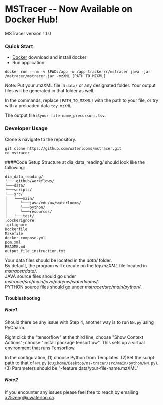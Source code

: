 # MSTracer -- Now Available on Docker Hub!

MSTracer version 1.1.0
 
 ### Quick Start
* [Docker](https://docs.docker.com/engine/install/ubuntu/) download and install docker
* Run application:
```
docker run --rm -v $PWD:/app -w /app trackerrr/mstracer java -jar /mstracer/mstracer.jar -mzXML [PATH_TO_MZXML]
```
Note: Put your .mzXML file in ``` data/ ``` or any designated folder.
Your output files will be generated in that folder as well.

In the commands, replace ```[PATH_TO_MZXML]``` with the path to your file, or try with a preloaded data ```toy.mzXML```.

The output file is```your-file-name_precursors.tsv```.

### Developer Usage 

Clone & navigate to the repository.
```
git clone https://github.com/waterlooms/mstracer.git
cd mstracer
```
####Code Setup
Structure at dia_data_reading/ should look like the following:  

```
dia_data_reading/
└───.github/workflows/
└───data/
└───scripts/
└───src/
│   └───main/
│      └───java/edu/uw/waterlooms/
│      └───python/
│      └───resources/
│   └───test/
.dockerignore
.gitignore
Dockerfile
Makefile
docker-compose.yml
pom.xml
README.md
output_file_instruction.txt
```

Your data files should be located in the *data/* folder.  
By default, the program will execute on the *toy.mzXML* file located in *mstracer/data/*.  
JAVA source files should go under *mstracer/src/main/java/edu/uw/waterlooms/*.  
PYTHON source files should go under *mstracer/src/main/python/*.



#### Troubleshooting
##### Note1
Should there be any issue with Step 4, another way is to run ```NN.py``` using PyCharm. 

Right click the "tensorflow" at the third line, choose "Show Context Actions"; choose "install package tensorflow". This sets up a virtual environment that runs Tensorflow.

In the configuration, (1) choose Python from Templates. (2)Set the script path to that of ```NN.py``` (e.g.```home/Desktop/ms-tracer/src/main/python/NN.py```). (3) Parameters should be "-feature data/your-file-name.mzXML" 

##### Note2
If you encounter any issues please feel free to reach by emailing x25zeng@uwaterloo.ca.
